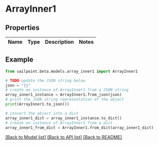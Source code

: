 # ArrayInner1


## Properties

Name | Type | Description | Notes
------------ | ------------- | ------------- | -------------

## Example

```python
from sailpoint.beta.models.array_inner1 import ArrayInner1

# TODO update the JSON string below
json = "{}"
# create an instance of ArrayInner1 from a JSON string
array_inner1_instance = ArrayInner1.from_json(json)
# print the JSON string representation of the object
print(ArrayInner1.to_json())

# convert the object into a dict
array_inner1_dict = array_inner1_instance.to_dict()
# create an instance of ArrayInner1 from a dict
array_inner1_from_dict = ArrayInner1.from_dict(array_inner1_dict)
```
[[Back to Model list]](../README.md#documentation-for-models) [[Back to API list]](../README.md#documentation-for-api-endpoints) [[Back to README]](../README.md)


